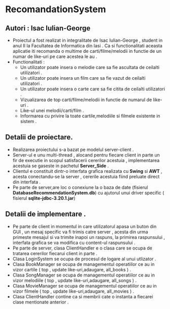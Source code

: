 # RecomandationSystem

## Autori : Isac Iulian-George 
 *  Proiectul a fost realizat in integralitate de Isac Iulian-George , student in anul II la Facultatea de Informatica din Iasi . Ca si functionalitati aceasta aplicatie iti recomanda o multime de carti/filme/melodii in functie de un numar de like-uri pe care acestea le au .
 *  Functionalitati : 
       * Un utilizator poate insera o melodie care sa fie ascultata de ceilalti utilizatori .
       * Un utilizator poate insera un film care sa fie vazut de ceilalti utilizatori . 
       * Un  utilizator poate insera o carte care sa fie citita de ceilalti utilizatori .
       * Vizualizarea de top carti/filme/melodii in functie de numarul de like-uri .
       * Like-ul unei melodii/carti/film .
       * Informarea cu privire la toate cartile,melodiile si filmele existente in sistem . 
 
## Detalii de proiectare.
   * Realizarea proiectului s-a bazat pe modelul server-client . 
   * Server-ul e unu multi-thread , alocand pentru fiecare client in parte un fir de executie in scopul satisfacerii cererilor acestuia , implementarea acestuia se gaseste in pachetul **Server_Side** . 
   * Clientul e constituit dintr-o interfata grafica realizata cu **Swing** si **AWT** , acesta conectandu-se la server , cererile acestuia fiind preluate direct din interfata .
   * Pe parte de server,are loc o conexiune la o baza de date (fisierul **DatabaseRecommendationSystem.db**) cu ajutorul unui driver specific ( fisierul **sqlite-jdbc-3.20.1.jar**) 

## Detalii de implementare . 
  * Pe parte de client in momentul in care utilizatorul apasa un buton din GUI , un mesaj specific va fi trimis catre server , acesta din urma primeste mesajul si va trimite inapoi un raspuns, la primirea raspunsului , interfata grafica se va modifica cu content-ul raspunsului . 
  * Pe parte de server, clasa ClientHandler e o clasa care se ocupa de tratarea cererilor fiecarui client in parte . 
  * Clasa LoginSystem se ocupa de procesul de logare al unui utlizator .
  * Clasa BookManager se ocupa de managementul operatiilor ce au in vizor cartile   ( top , update like-uri,adaugare, all_books   ) . 
  * Clasa SongManager se ocupa de managementul operatiilor ce au in vizor melodiile ( top , update like-uri,adaugare, all_songs   ) .
  * Clasa MovieManager se ocupa de managementul operatiilor ce au in vizor filmele  ( top , update like-uri,adaugare, all_movies  ) .
  * Clasa ClientHandler contine ca si membrii cate o instanta a fiecarei clase mentionate anterior . 
 
 
 
